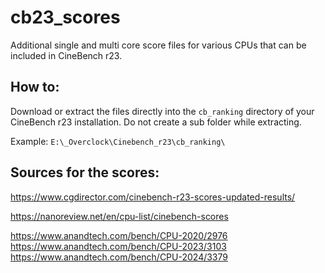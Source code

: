 # cb23_scores
Additional single and multi core score files for various CPUs that can be included in CineBench r23.

## How to:
Download or extract the files directly into the `cb_ranking` directory of your CineBench r23 installation. Do not create a sub folder while extracting.

Example: `E:\_Overclock\Cinebench_r23\cb_ranking\`

## Sources for the scores:
https://www.cgdirector.com/cinebench-r23-scores-updated-results/

https://nanoreview.net/en/cpu-list/cinebench-scores

https://www.anandtech.com/bench/CPU-2020/2976
https://www.anandtech.com/bench/CPU-2023/3103
https://www.anandtech.com/bench/CPU-2024/3379
